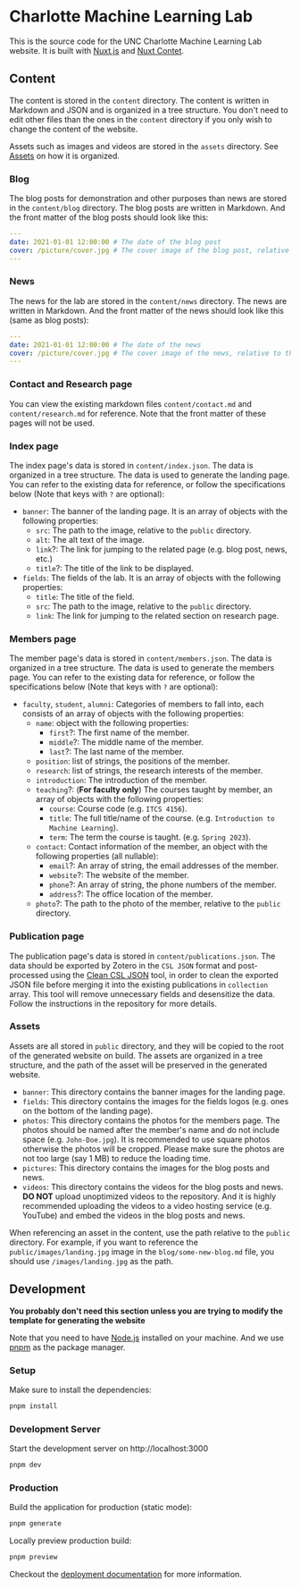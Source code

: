 # Charlotte Machine Learning Lab

This is the source code for the UNC Charlotte Machine Learning Lab website. It is built with [Nuxt.js](https://nuxtjs.org) and [Nuxt Contet](https://content.nuxtjs.org/).

## Content

The content is stored in the `content` directory. The content is written in Markdown and JSON and is organized in a tree structure. You don't need to edit other files than the ones in the `content` directory if you only wish to change the content of the website.

Assets such as images and videos are stored in the `assets` directory. See [Assets](#assets) on how it is organized.

### Blog

The blog posts for demonstration and other purposes than news are stored in the `content/blog` directory. The blog posts are written in Markdown. And the front matter of the blog posts should look like this:

```yaml
---
date: 2021-01-01 12:00:00 # The date of the blog post
cover: /picture/cover.jpg # The cover image of the blog post, relative to the `public` directory
---
```

### News

The news for the lab are stored in the `content/news` directory. The news are written in Markdown. And the front matter of the news should look like this (same as blog posts):

```yaml
---
date: 2021-01-01 12:00:00 # The date of the news
cover: /picture/cover.jpg # The cover image of the news, relative to the `public` directory
---
```

### Contact and Research page

You can view the existing markdown files `content/contact.md` and `content/research.md` for reference. Note that the front matter of these pages will not be used.

### Index page

The index page's data is stored in `content/index.json`. The data is organized in a tree structure. The data is used to generate the landing page. You can refer to the existing data for reference, or follow the specifications below (Note that keys with `?` are optional):

- `banner`: The banner of the landing page. It is an array of objects with the following properties:
  - `src`: The path to the image, relative to the `public` directory.
  - `alt`: The alt text of the image.
  - `link`?: The link for jumping to the related page (e.g. blog post, news, etc.)
  - `title`?: The title of the link to be displayed.
- `fields`: The fields of the lab. It is an array of objects with the following properties:
  - `title`: The title of the field.
  - `src`: The path to the image, relative to the `public` directory.
  - `link`: The link for jumping to the related section on research page.

### Members page

The member page's data is stored in `content/members.json`. The data is organized in a tree structure. The data is used to generate the members page. You can refer to the existing data for reference, or follow the specifications below (Note that keys with `?` are optional):

- `faculty`, `student`, `alumni`: Categories of members to fall into, each consists of an array of objects with the following properties:
  - `name`: object with the following properties:
    - `first`?: The first name of the member.
    - `middle`?: The middle name of the member.
    - `last`?: The last name of the member.
  - `position`: list of strings, the positions of the member.
  - `research`: list of strings, the research interests of the member.
  - `introduction`: The introduction of the member.
  - `teaching`?: (**For faculty only**) The courses taught by member, an array of objects with the following properties:
    - `course`: Course code (e.g. `ITCS 4156`).
    - `title`: The full title/name of the course. (e.g. `Introduction to Machine Learning`).
    - `term`: The term the course is taught. (e.g. `Spring 2023`).
  - `contact`: Contact information of the member, an object with the following properties (all nullable):
    - `email`?: An array of string, the email addresses of the member.
    - `website`?: The website of the member.
    - `phone`?: An array of string, the phone numbers of the member.
    - `address`?: The office location of the member.
  - `photo`?: The path to the photo of the member, relative to the `public` directory.

### Publication page

The publication page's data is stored in `content/publications.json`. The data should be exported by Zotero in the `CSL JSON` format and post-processed using the [Clean CSL JSON](https://github.com/CharlotteML/Clean-CSL-JSON) tool, in order to clean the exported JSON file before merging it into the existing publications in `collection` array. This tool will remove unnecessary fields and desensitize the data. Follow the instructions in the repository for more details.

### Assets

Assets are all stored in `public` directory, and they will be copied to the root of the generated website on build. The assets are organized in a tree structure, and the path of the asset will be preserved in the generated website.

- `banner`: This directory contains the banner images for the landing page.
- `fields`: This directory contains the images for the fields logos (e.g. ones on the bottom of the landing page).
- `photos`: This directory contains the photos for the members page. The photos should be named after the member's name and do not include space (e.g. `John-Doe.jpg`). It is recommended to use square photos otherwise the photos will be cropped. Please make sure the photos are not too large (say 1 MB) to reduce the loading time.
- `pictures`: This directory contains the images for the blog posts and news.
- `videos`: This directory contains the videos for the blog posts and news. **DO NOT** upload unoptimized videos to the repository. And it is highly recommended uploading the videos to a video hosting service (e.g. YouTube) and embed the videos in the blog posts and news.

When referencing an asset in the content, use the path relative to the `public` directory. For example, if you want to reference the `public/images/landing.jpg` image in the `blog/some-new-blog.md` file, you should use `/images/landing.jpg` as the path.

## Development

**You probably don't need this section unless you are trying to modify the template for generating the website**

Note that you need to have [Node.js](https://nodejs.org/en/) installed on your machine. And we use [pnpm](https://pnpm.io/) as the package manager.

### Setup

Make sure to install the dependencies:

```bash
pnpm install
```

### Development Server

Start the development server on http://localhost:3000

```bash
pnpm dev
```

### Production

Build the application for production (static mode):

```bash
pnpm generate
```

Locally preview production build:

```bash
pnpm preview
```

Checkout the [deployment documentation](https://v3.nuxtjs.org/docs/deployment) for more information.
